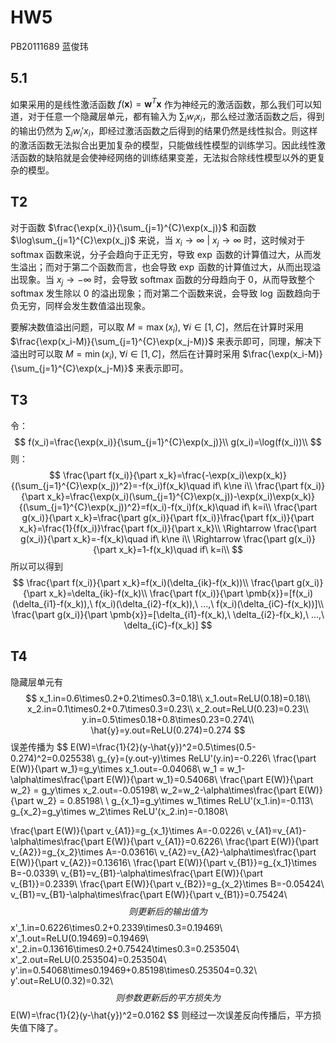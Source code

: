 # HW5

PB20111689 蓝俊玮

## 5.1

如果采用的是线性激活函数 $f(\pmb{x})=\pmb{w}^T\pmb{x}$ 作为神经元的激活函数，那么我们可以知道，对于任意一个隐藏层单元，都有输入为 $\sum_iw_ix_i$，那么经过激活函数之后，得到的输出仍然为 $\sum_iw_i'x_i$，即经过激活函数之后得到的结果仍然是线性拟合。则这样的激活函数无法拟合出更加复杂的模型，只能做线性模型的训练学习。因此线性激活函数的缺陷就是会使神经网络的训练结果变差，无法拟合除线性模型以外的更复杂的模型。

## T2

对于函数 $\frac{\exp(x_i)}{\sum_{j=1}^{C}\exp(x_j)}$ 和函数 $\log\sum_{j=1}^{C}\exp(x_j)$ 来说，当 $x_i\to \infty\ |\ x_j\to\infty$ 时，这时候对于 softmax 函数来说，分子会趋向于正无穷，导致 $\exp$ 函数的计算值过大，从而发生溢出；而对于第二个函数而言，也会导致 $\exp$ 函数的计算值过大，从而出现溢出现象。当 $x_j\to-\infty$ 时，会导致 softmax 函数的分母趋向于 $0$，从而导致整个 softmax 发生除以 0 的溢出现象；而对第二个函数来说，会导致 $\log$ 函数趋向于负无穷，同样会发生数值溢出现象。

要解决数值溢出问题，可以取 $M=\max(x_i),\ \forall i\in[1,C]$，然后在计算时采用 $\frac{\exp(x_i-M)}{\sum_{j=1}^{C}\exp(x_j-M)}$ 来表示即可，同理，解决下溢出时可以取 $M=\min(x_i),\ \forall i\in[1,C]$，然后在计算时采用 $\frac{\exp(x_i-M)}{\sum_{j=1}^{C}\exp(x_j-M)}$ 来表示即可。

## T3

令：
$$
f(x_i)=\frac{\exp(x_i)}{\sum_{j=1}^{C}\exp(x_j)}\\
g(x_i)=\log(f(x_i))\\
$$
则：
$$
\frac{\part f(x_i)}{\part x_k}=\frac{-\exp(x_i)\exp(x_k)}{(\sum_{j=1}^{C}\exp(x_j))^2}=-f(x_i)f(x_k)\quad if\ k\ne i\\
\frac{\part f(x_i)}{\part x_k}=\frac{\exp(x_i)(\sum_{j=1}^{C}\exp(x_j))-\exp(x_i)\exp(x_k)}{(\sum_{j=1}^{C}\exp(x_j))^2}=f(x_i)-f(x_i)f(x_k)\quad if\ k=i\\
\frac{\part g(x_i)}{\part x_k}=\frac{\part g(x_i)}{\part f(x_i)}\frac{\part f(x_i)}{\part x_k}=\frac{1}{f(x_i)}\frac{\part f(x_i)}{\part x_k}\\
\Rightarrow \frac{\part g(x_i)}{\part x_k}=-f(x_k)\quad if\ k\ne i\\
\Rightarrow \frac{\part g(x_i)}{\part x_k}=1-f(x_k)\quad if\ k=i\\
$$
所以可以得到
$$
\frac{\part f(x_i)}{\part x_k}=f(x_i)(\delta_{ik}-f(x_k))\\
\frac{\part g(x_i)}{\part x_k}=\delta_{ik}-f(x_k)\\
\frac{\part f(x_i)}{\part \pmb{x}}=[f(x_i)(\delta_{i1}-f(x_k)),\ f(x_i)(\delta_{i2}-f(x_k)),\ ...,\ f(x_i)(\delta_{iC}-f(x_k))]\\
\frac{\part g(x_i)}{\part \pmb{x}}=[\delta_{i1}-f(x_k),\ \delta_{i2}-f(x_k),\ ...,\ \delta_{iC}-f(x_k)]
$$

## T4

隐藏层单元有
$$
x_1.in=0.6\times0.2+0.2\times0.3=0.18\\
x_1.out=ReLU(0.18)=0.18\\
x_2.in=0.1\times0.2+0.7\times0.3=0.23\\
x_2.out=ReLU(0.23)=0.23\\
y.in=0.5\times0.18+0.8\times0.23=0.274\\
\hat{y}=y.out=ReLU(0.274)=0.274
$$
误差传播为 
$$
E(W)=\frac{1}{2}(y-\hat{y})^2=0.5\times(0.5-0.274)^2=0.025538\\
g_{y}=(y.out-y)\times ReLU'(y.in)=-0.226\\
\frac{\part E(W)}{\part w_1}=g_y\times x_1.out=-0.04068\\
w_1 = w_1-\alpha\times\frac{\part E(W)}{\part w_1}=0.54068\\
\frac{\part E(W)}{\part w_2} = g_y\times x_2.out=-0.05198\\
w_2=w_2-\alpha\times\frac{\part E(W)}{\part w_2} = 0.85198\\
\\
g_{x_1}=g_y\times w_1\times ReLU'(x_1.in)=-0.113\\
g_{x_2}=g_y\times w_2\times ReLU'(x_2.in)=-0.1808\\

\frac{\part E(W)}{\part v_{A1}}=g_{x_1}\times A=-0.0226\\
v_{A1}=v_{A1}-\alpha\times\frac{\part E(W)}{\part v_{A1}}=0.6226\\
\frac{\part E(W)}{\part v_{A2}}=g_{x_2}\times A=-0.03616\\
v_{A2}=v_{A2}-\alpha\times\frac{\part E(W)}{\part v_{A2}}=0.13616\\
\frac{\part E(W)}{\part v_{B1}}=g_{x_1}\times B=-0.0339\\
v_{B1}=v_{B1}-\alpha\times\frac{\part E(W)}{\part v_{B1}}=0.2339\\
\frac{\part E(W)}{\part v_{B2}}=g_{x_2}\times B=-0.05424\\
v_{B1}=v_{B1}-\alpha\times\frac{\part E(W)}{\part v_{B1}}=0.75424\\
$$
则更新后的输出值为 
$$
x'_1.in=0.6226\times0.2+0.2339\times0.3=0.19469\\
x'_1.out=ReLU(0.19469)=0.19469\\
x'_2.in=0.13616\times0.2+0.75424\times0.3=0.253504\\
x'_2.out=ReLU(0.253504)=0.253504\\
y'.in=0.54068\times0.19469+0.85198\times0.253504=0.32\\
y'.out=ReLU(0.32)=0.32\\
$$
则参数更新后的平方损失为 
$$
E(W)=\frac{1}{2}(y-\hat{y})^2=0.0162
$$
则经过一次误差反向传播后，平方损失值下降了。
